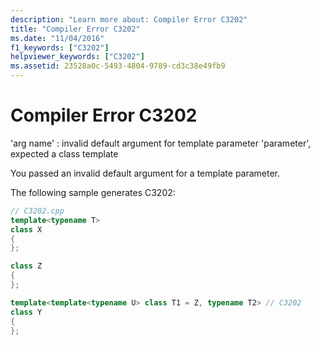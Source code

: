 ```yaml
---
description: "Learn more about: Compiler Error C3202"
title: "Compiler Error C3202"
ms.date: "11/04/2016"
f1_keywords: ["C3202"]
helpviewer_keywords: ["C3202"]
ms.assetid: 23528a0c-5493-4804-9789-cd3c38e49fb9
---
```

# Compiler Error C3202

'arg name' : invalid default argument for template parameter 'parameter', expected a class template

You passed an invalid default argument for a template parameter.

The following sample generates C3202:

```cpp
// C3202.cpp
template<typename T>
class X
{
};

class Z
{
};

template<template<typename U> class T1 = Z, typename T2> // C3202
class Y
{
};
```
